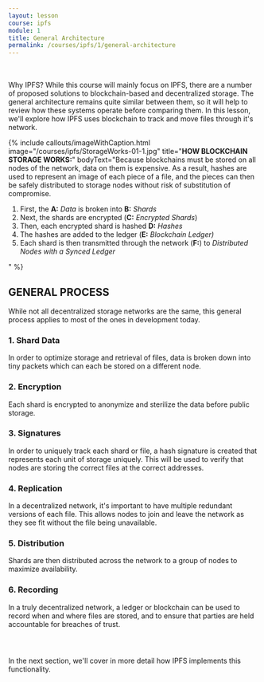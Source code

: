 ```yaml
---
layout: lesson
course: ipfs
module: 1
title: General Architecture 
permalink: /courses/ipfs/1/general-architecture
---
```

<br>
<br>
<span class="openingParagraph">Why IPFS?</span>
While this course will mainly focus on IPFS, there are a number of proposed solutions to blockchain-based and decentralized storage. The general architecture remains quite similar between them, so it will help to review how these systems operate before comparing them. In this lesson, we'll explore how IPFS uses blockchain to track and move files through it's network. 

{% include callouts/imageWithCaption.html
	image="/courses/ipfs/StorageWorks-01-1.jpg"
	title="<b>HOW BLOCKCHAIN STORAGE WORKS:</b>"
	bodyText="Because blockchains must be stored on all nodes of the network, data on them is expensive. As a result, hashes are used to represent an image of each piece of a file, and the pieces can then be safely distributed to storage nodes without risk of substitution of compromise. <br><ol><li>First, the <b>A:</b> <i>Data</i> is broken into <b>B:</b> <i>Shards</i></li><li>Next, the shards are encrypted (<b>C:</b> <i>Encrypted Shards</i>)</li><li>Then, each encrypted shard is hashed <b>D:</b> <i>Hashes</i></li><li>The hashes are added to the ledger (<b>E:</b> <i>Blockchain Ledger)</i></li><li>Each shard is then transmitted through the network (<b>F:</b>) to <i>Distributed Nodes with a Synced Ledger</i></li></ol>"
%}

<h2>GENERAL PROCESS</h2>
While not all decentralized storage networks are the same, this general process applies to most of the ones in development today.

<h3>1. Shard Data</h3>
In order to optimize storage and retrieval of files, data is broken down into tiny packets which can each be stored on a different node.
<h3>2. Encryption</h3>
Each shard is encrypted to anonymize and sterilize the data before public storage.
<h3>3. Signatures</h3>
In order to uniquely track each shard or file, a hash signature is created that represents each unit of storage uniquely. This will be used to verify that nodes are storing the correct files at the correct addresses. 
<h3>4. Replication</h3>
In a decentralized network, it's important to have multiple redundant versions of each file. This allows nodes to join and leave the network as they see fit without the file being unavailable.
<h3>5. Distribution</h3>
Shards are then distributed across the network to a group of nodes to maximize availability.
<h3>6. Recording</h3>
In a truly decentralized network, a ledger or blockchain can be used to record when and where files are stored, and to ensure that parties are held accountable for breaches of trust.

<br>
<h1> </h1>
<br>
In the next section, we'll cover in more detail how IPFS implements this functionality.
